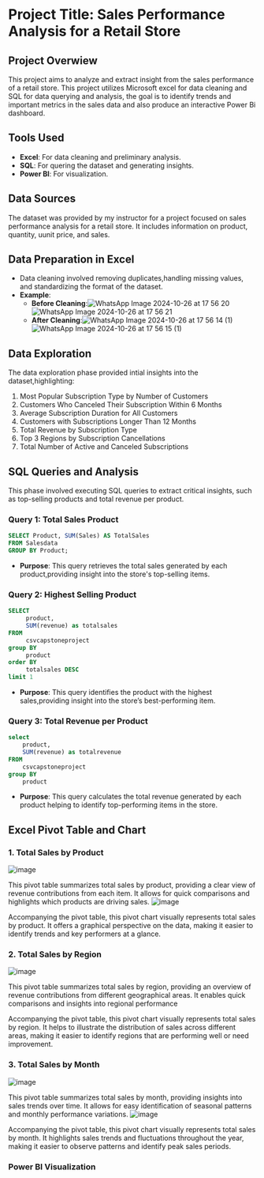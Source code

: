 # Project Title: Sales Performance Analysis for a Retail Store
## Project Overwiew
This project aims to analyze and extract insight from the sales performance of a retail store. This project utilizes Microsoft excel for data cleaning and SQL for data querying and analysis, the goal is to identify trends and important metrics in the sales data and also produce an interactive Power Bi dashboard.
## Tools Used
- **Excel**: For data cleaning and preliminary analysis.
- **SQL**: For quering the dataset and generating insights.
- **Power BI**: For visualization.
## Data Sources

  The dataset was provided by my instructor for a project focused on sales performance analysis for a retail store. It includes information on product, quantity, uunit price, and sales.
## Data Preparation in Excel
- Data cleaning involved removing duplicates,handling missing values, and standardizing the format of the dataset.
- **Example**:
   - **Before Cleaning**:![WhatsApp Image 2024-10-26 at 17 56 20](https://github.com/user-attachments/assets/2bdfaf4e-1566-4861-aacb-f4903dd33094) ![WhatsApp Image 2024-10-26 at 17 56 21](https://github.com/user-attachments/assets/47310da2-c10e-46b7-b029-102953d8c0b0)
   - **After Cleaning**:![WhatsApp Image 2024-10-26 at 17 56 14 (1)](https://github.com/user-attachments/assets/07e17834-6955-481d-988a-c02e54bebd5d)![WhatsApp Image 2024-10-26 at 17 56 15 (1)](https://github.com/user-attachments/assets/b7318a18-7a45-47de-8e1b-76aa5bc530ad)
## Data Exploration
The data exploration phase provided intial insights into the dataset,highlighting:
1. Most Popular Subscription Type by Number of Customers
2. Customers Who Canceled Their Subscription Within 6 Months
3. Average Subscription Duration for All Customers
4. Customers with Subscriptions Longer Than 12 Months
5. Total Revenue by Subscription Type
6. Top 3 Regions by Subscription Cancellations
7. Total Number of Active and Canceled Subscriptions
## SQL Queries and Analysis
This phase involved executing SQL queries to extract critical insights, such as top-selling products and total revenue per product.
### Query 1: Total Sales Product
```sql
SELECT Product, SUM(Sales) AS TotalSales
FROM Salesdata
GROUP BY Product;
```

- **Purpose**: This query retrieves the total sales generated by each product,providing insight into the store's top-selling items.
### Query 2: Highest Selling Product
```sql
SELECT
     product,
     SUM(revenue) as totalsales
FROM
     csvcapstoneproject
group BY
     product
order BY
     totalsales DESC
limit 1
```
- **Purpose**: This query identifies the product with the highest sales,providing insight into the store’s best-performing item.
### Query 3: Total Revenue per Product
```sql
select 
    product,
    SUM(revenue) as totalrevenue
FROM
    csvcapstoneproject
group BY
    product
```
- **Purpose**: This query calculates the total revenue generated by each product helping to identify top-performing items in the store.
## Excel Pivot Table and Chart

### 1. Total Sales by Product
![image](https://github.com/user-attachments/assets/755e24e0-98ed-480c-8cfb-718b3d367295)

This pivot table summarizes total sales by product, providing a clear view of revenue contributions from each item. It allows for quick comparisons and highlights which products are driving sales.
![image](https://github.com/user-attachments/assets/641c0d10-d544-403a-8eb3-3d7daa0b2d77)

Accompanying the pivot table, this pivot chart visually represents total sales by product. It offers a graphical perspective on the data, making it easier to identify trends and key performers at a glance.
### 2. Total Sales by Region
![image](https://github.com/user-attachments/assets/26fd65ff-fc35-4126-ae20-b9dfb8df9fbe)

This pivot table summarizes total sales by region, providing an overview of revenue contributions from different geographical areas. It enables quick comparisons and insights into regional performance


Accompanying the pivot table, this pivot chart visually represents total sales by region. It helps to illustrate the distribution of sales across different areas, making it easier to identify regions that are performing well or need improvement.
### 3. Total Sales by Month
![image](https://github.com/user-attachments/assets/38382490-7d30-4762-b5fb-ae95aba4bd53)

This pivot table summarizes total sales by month, providing insights into sales trends over time. It allows for easy identification of seasonal patterns and monthly performance variations.
![image](https://github.com/user-attachments/assets/99914e15-9e9c-41ec-a0bd-04e0dcc1ecba)

Accompanying the pivot table, this pivot chart visually represents total sales by month. It highlights sales trends and fluctuations throughout the year, making it easier to observe patterns and identify peak sales periods.
### Power BI Visualization








